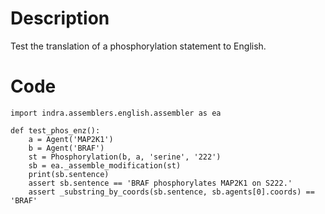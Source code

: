 # Description
Test the translation of a phosphorylation statement to English.

# Code
```
import indra.assemblers.english.assembler as ea

def test_phos_enz():
    a = Agent('MAP2K1')
    b = Agent('BRAF')
    st = Phosphorylation(b, a, 'serine', '222')
    sb = ea._assemble_modification(st)
    print(sb.sentence)
    assert sb.sentence == 'BRAF phosphorylates MAP2K1 on S222.'
    assert _substring_by_coords(sb.sentence, sb.agents[0].coords) == 'BRAF'

```
